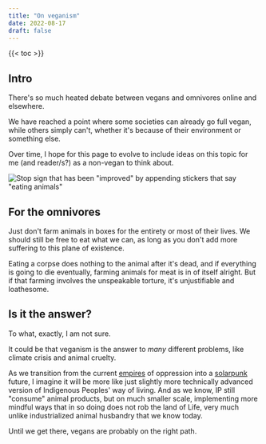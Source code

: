 ```yaml
---
title: "On veganism"
date: 2022-08-17
draft: false
---
```


{{< toc >}}

## Intro

There's so much heated debate between vegans and omnivores online and
elsewhere.

We have reached a point where some societies can already go full vegan,
while others simply can't, whether it's because of their environment or
something else.

Over time, I hope for this page to evolve to include ideas on this topic
for me (and reader/s?) as a non-vegan to think about.

![Stop sign that has been "improved" by appending stickers that say "eating animals"](/image/stop.png)

## For the omnivores

Just don't farm animals in boxes for the entirety or most of their
lives. We should still be free to eat what we can, as long as you don't
add more suffering to this plane of existence.

Eating a corpse does nothing to the animal after it's dead, and if
everything is going to die eventually, farming animals for meat is in of
itself alright. But if that farming involves the unspeakable torture,
it's unjustifiable and loathesome.

## Is it the answer?

To what, exactly, I am not sure.

It could be that veganism is the answer to *many* different problems,
like climate crisis and animal cruelty.

As we transition from the current [empires](/empire) of oppression into
a [solarpunk](/solarpunk) future, I imagine it will be more like just
slightly more technically advanced version of Indigenous Peoples' way of
living. And as we know, IP still "consume" animal products, but on much
smaller scale, implementing more mindful ways that in so doing does not
rob the land of Life, very much unlike industrialized animal husbandry
that we know today.

Until we get there, vegans are probably on the right path.

